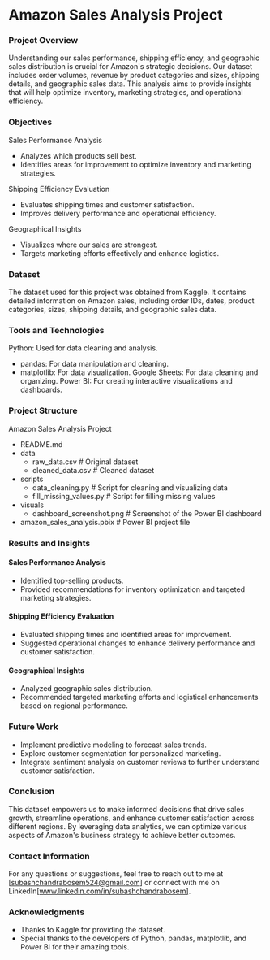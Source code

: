 # Amazon Sales Analysis Project
### Project Overview
Understanding our sales performance, shipping efficiency, and geographic sales distribution is crucial for Amazon's strategic decisions. Our dataset includes order volumes, revenue by product categories and sizes, shipping details, and geographic sales data. This analysis aims to provide insights that will help optimize inventory, marketing strategies, and operational efficiency.

### Objectives
Sales Performance Analysis
- Analyzes which products sell best.
- Identifies areas for improvement to optimize inventory and marketing strategies.

Shipping Efficiency Evaluation
- Evaluates shipping times and customer satisfaction.
- Improves delivery performance and operational efficiency.
  
Geographical Insights
- Visualizes where our sales are strongest.
- Targets marketing efforts effectively and enhance logistics.
  
### Dataset
The dataset used for this project was obtained from Kaggle. It contains detailed information on Amazon sales, including order IDs, dates, product categories, sizes, shipping details, and geographic sales data.

### Tools and Technologies
Python: Used for data cleaning and analysis.
- pandas: For data manipulation and cleaning.
- matplotlib: For data visualization.
Google Sheets: For data cleaning and organizing.
Power BI: For creating interactive visualizations and dashboards.

### Project Structure

Amazon Sales Analysis Project
- README.md
- data
    - raw_data.csv              # Original dataset
    - cleaned_data.csv          # Cleaned dataset
- scripts
    - data_cleaning.py          # Script for cleaning and visualizing data
    - fill_missing_values.py    # Script for filling missing values
- visuals
    - dashboard_screenshot.png  # Screenshot of the Power BI dashboard
- amazon_sales_analysis.pbix    # Power BI project file

### Results and Insights
#### Sales Performance Analysis
- Identified top-selling products.
- Provided recommendations for inventory optimization and targeted marketing strategies.
#### Shipping Efficiency Evaluation
- Evaluated shipping times and identified areas for improvement.
- Suggested operational changes to enhance delivery performance and customer satisfaction.
#### Geographical Insights
- Analyzed geographic sales distribution.
- Recommended targeted marketing efforts and logistical enhancements based on regional performance.

### Future Work
- Implement predictive modeling to forecast sales trends.
- Explore customer segmentation for personalized marketing.
- Integrate sentiment analysis on customer reviews to further understand customer satisfaction.

### Conclusion
This dataset empowers us to make informed decisions that drive sales growth, streamline operations, and enhance customer satisfaction across different regions. By leveraging data analytics, we can optimize various aspects of Amazon's business strategy to achieve better outcomes.

### Contact Information
For any questions or suggestions, feel free to reach out to me at [subashchandrabosem524@gmail.com] or connect with me on LinkedIn[www.linkedin.com/in/subashchandrabosem].

### Acknowledgments
- Thanks to Kaggle for providing the dataset.
- Special thanks to the developers of Python, pandas, matplotlib, and Power BI for their amazing tools.
